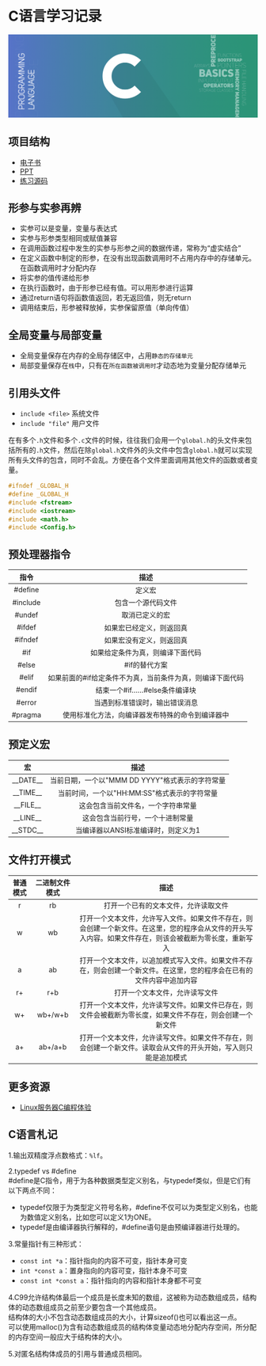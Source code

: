 # C语言学习记录

![](images/c-lang.png)


## 项目结构
- [电子书](e-books)
- [PPT](ppt)
- [练习源码](projects)

## 形参与实参再辨
- 实参可以是变量，变量与表达式
- 实参与形参类型相同或赋值兼容
- 在调用函数过程中发生的实参与形参之间的数据传递，常称为“虚实结合”
- 在定义函数中制定的形参，在没有出现函数调用时不占用内存中的存储单元。在函数调用时才分配内存
- 将实参的值传递给形参
- 在执行函数时，由于形参已经有值。可以用形参进行运算
- 通过return语句将函数值返回，若无返回值，则无return
- 调用结束后，形参被释放掉，实参保留原值（单向传值）

## 全局变量与局部变量
- 全局变量保存在内存的全局存储区中，占用`静态的存储单元`
- 局部变量保存在`栈`中，只有在`所在函数被调用时`才动态地为变量分配存储单元

## 引用头文件
- `include <file>` 系统文件
- `include "file"` 用户文件

在有多个`.h`文件和多个`.c`文件的时候，往往我们会用一个`global.h`的头文件来包括所有的`.h`文件，然后在除`global.h`文件外的头文件中包含`global.h`就可以实现所有头文件的包含，同时不会乱。方便在各个文件里面调用其他文件的函数或者变量。
```c
#ifndef _GLOBAL_H
#define _GLOBAL_H
#include <fstream>
#include <iostream>
#include <math.h>
#include <Config.h>
```

## 预处理器指令
| 指令 | 描述 |
|:---:|:---:|
| #define | 定义宏 |
| #include | 包含一个源代码文件 |
| #undef | 取消已定义的宏 |
| #ifdef | 如果宏已经定义，则返回真 |
| #ifndef | 如果宏没有定义，则返回真 |
| #if | 如果给定条件为真，则编译下面代码 |
| #else | #if的替代方案 |
| #elif | 如果前面的#if给定条件不为真，当前条件为真，则编译下面代码 |
| #endif | 结束一个#if……#else条件编译块 |
| #error | 当遇到标准错误时，输出错误消息 |
| #pragma | 使用标准化方法，向编译器发布特殊的命令到编译器中 |

## 预定义宏
| 宏 | 描述 |
|:---:|:---:|
| \_\_DATE\_\_ | 当前日期，一个以"MMM DD YYYY"格式表示的字符常量 |
| \_\_TIME\_\_ | 当前时间，一个以"HH:MM:SS"格式表示的字符常量 |
| \_\_FILE\_\_ | 这会包含当前文件名，一个字符串常量 |
| \_\_LINE\_\_ | 这会包含当前行号，一个十进制常量 |
| \_\_STDC\_\_ | 当编译器以ANSI标准编译时，则定义为1 |

## 文件打开模式
| 普通模式 | 二进制文件模式 | 描述|
|:---:|:---:|:---:|
| r | rb | 打开一个已有的文本文件，允许读取文件 |
| w | wb | 打开一个文本文件，允许写入文件。如果文件不存在，则会创建一个新文件。在这里，您的程序会从文件的开头写入内容。如果文件存在，则该会被截断为零长度，重新写入 |
| a | ab | 打开一个文本文件，以追加模式写入文件。如果文件不存在，则会创建一个新文件。在这里，您的程序会在已有的文件内容中追加内容 |
| r+ | r+b | 打开一个文本文件，允许读写文件 |
| w+ | wb+/w+b |打开一个文本文件，允许读写文件。如果文件已存在，则文件会被截断为零长度，如果文件不存在，则会创建一个新文件 |
| a+ | ab+/a+b |打开一个文本文件，允许读写文件。如果文件不存在，则会创建一个新文件。读取会从文件的开头开始，写入则只能是追加模式 |

## 更多资源
- [Linux服务器C编程体验](https://www.tutorialspoint.com/compile_c_online.php)

## C语言札记
1.输出双精度浮点数格式：`%lf`。

2.typedef vs #define<br/>
\#define是C指令，用于为各种数据类型定义别名，与typedef类似，但是它们有以下两点不同：
- typedef仅限于为类型定义符号名称，\#define不仅可以为类型定义别名，也能为数值定义别名，比如您可以定义1为ONE。
- typedef是由编译器执行解释的，\#define语句是由预编译器进行处理的。

3.常量指针有三种形式：
- `const int *a`：指针指向的内容不可变，指针本身可变
- `int *const a`：置身指向的内容可变，指针本身不可变
- `const int *const a`：指针指向的内容和指针本身都不可变

4.C99允许结构体最后一个成员是长度未知的数组，这被称为动态数组成员，结构体的动态数组成员之前至少要包含一个其他成员。<br/>
结构体的大小不包含动态数组成员的大小，计算sizeof()也可以看出这一点。<br/>
可以使用malloc()为含有动态数组成员的结构体变量动态地分配内存空间，所分配的内存空间一般应大于结构体的大小。

5.对匿名结构体成员的引用与普通成员相同。

